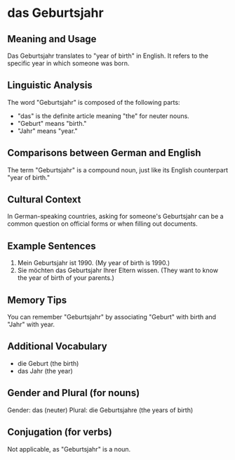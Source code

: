 # das Geburtsjahr
## Meaning and Usage
Das Geburtsjahr translates to "year of birth" in English. It refers to the specific year in which someone was born.

## Linguistic Analysis
The word "Geburtsjahr" is composed of the following parts:
- "das" is the definite article meaning "the" for neuter nouns.
- "Geburt" means "birth."
- "Jahr" means "year."

## Comparisons between German and English
The term "Geburtsjahr" is a compound noun, just like its English counterpart "year of birth."

## Cultural Context
In German-speaking countries, asking for someone's Geburtsjahr can be a common question on official forms or when filling out documents.

## Example Sentences
1. Mein Geburtsjahr ist 1990. (My year of birth is 1990.)
2. Sie möchten das Geburtsjahr Ihrer Eltern wissen. (They want to know the year of birth of your parents.)

## Memory Tips
You can remember "Geburtsjahr" by associating "Geburt" with birth and "Jahr" with year.

## Additional Vocabulary
- die Geburt (the birth)
- das Jahr (the year)

## Gender and Plural (for nouns)
Gender: das (neuter)
Plural: die Geburtsjahre (the years of birth)

## Conjugation (for verbs)
Not applicable, as "Geburtsjahr" is a noun.